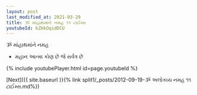 ```yaml
---
layout: post
last_modified_at: 2021-03-29
title: ૐ માંહાથમાંને નમહ ૧૧ ટાઈમ્સ
youtubeId: kZHkOqidDCU
---
```

 
 
 ૐ માંહાથમાંને નમહ  
 
 -  મહાન આત્મા કોણ છે જે સર્વત્ર છે 
 
  
 
  
 
 
 
 
 
 


{% include youtubePlayer.html id=page.youtubeId %}
 
[Next]({{ site.baseurl }}{% link  split1/_posts/2012-09-19-ૐ અલોકાય નમહ ૧૧ ટાઈમ્સ.md%})
 
